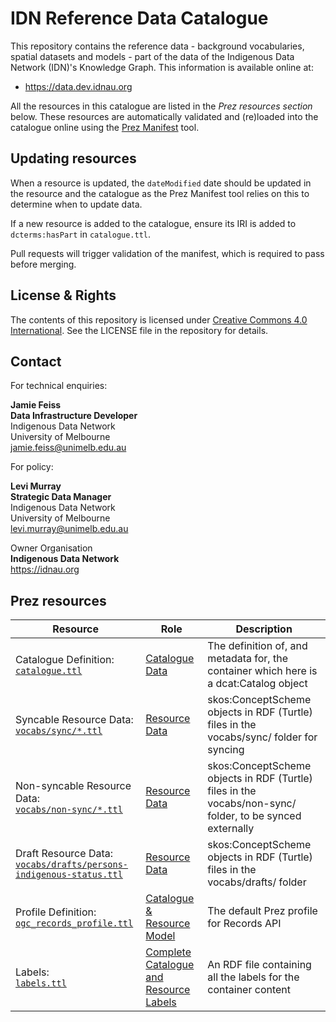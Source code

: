# IDN Reference Data Catalogue

This repository contains the reference data - background vocabularies, spatial datasets and models - part of the data of the Indigenous Data Network (IDN)'s Knowledge Graph. This information is available online at:

- https://data.dev.idnau.org

All the resources in this catalogue are listed in the _Prez resources section_ below. These resources are automatically validated and (re)loaded into the catalogue online using the [Prez Manifest](https://pypi.org/project/prezmanifest/) tool.

## Updating resources

When a resource is updated, the `dateModified` date should be updated in the resource and the catalogue as the Prez Manifest tool relies on this to determine when to update data.

If a new resource is added to the catalogue, ensure its IRI is added to `dcterms:hasPart` in `catalogue.ttl`.

Pull requests will trigger validation of the manifest, which is required to pass before merging.

## License & Rights

The contents of this repository is licensed under [Creative Commons 4.0 International](https://creativecommons.org/licenses/by/4.0/). See the LICENSE file in the repository for details.


## Contact

For technical enquiries:  

**Jamie Feiss  
Data Infrastructure Developer**  
Indigenous Data Network  
University of Melbourne  
[jamie.feiss@unimelb.edu.au](mailto:jamie.feiss@unimelb.edu.au)

For policy:

**Levi Murray  
Strategic Data Manager**  
Indigenous Data Network  
University of Melbourne  
[levi.murray@unimelb.edu.au](mailto:levi.murray@unimelb.edu.au)  

Owner Organisation  
**Indigenous Data Network**  
https://idnau.org


## Prez resources

Resource | Role | Description
--- | --- | ---
Catalogue Definition:<br />[`catalogue.ttl`](catalogue.ttl) | [Catalogue Data](https://prez.dev/ManifestResourceRoles/CatalogueData) | The definition of, and metadata for, the container which here is a dcat:Catalog object
Syncable Resource Data:<br />[`vocabs/sync/*.ttl`](vocabs/sync/*.ttl) | [Resource Data](https://prez.dev/ManifestResourceRoles/ResourceData) | skos:ConceptScheme objects in RDF (Turtle) files in the vocabs/sync/ folder for syncing
Non-syncable Resource Data:<br />[`vocabs/non-sync/*.ttl`](vocabs/non-sync/*.ttl) | [Resource Data](https://prez.dev/ManifestResourceRoles/ResourceData) | skos:ConceptScheme objects in RDF (Turtle) files in the vocabs/non-sync/ folder, to be synced externally
Draft Resource Data:<br />[`vocabs/drafts/persons-indigenous-status.ttl`](vocabs/drafts/persons-indigenous-status.ttl) | [Resource Data](https://prez.dev/ManifestResourceRoles/ResourceData) | skos:ConceptScheme objects in RDF (Turtle) files in the vocabs/drafts/ folder
Profile Definition:<br />[`ogc_records_profile.ttl`](https://github.com/RDFLib/prez/blob/main/prez/reference_data/profiles/ogc_records_profile.ttl) | [Catalogue & Resource Model](https://prez.dev/ManifestResourceRoles/CatalogueAndResourceModel) | The default Prez profile for Records API
Labels:<br />[`labels.ttl`](labels.ttl) | [Complete Catalogue and Resource Labels](https://prez.dev/ManifestResourceRoles/CompleteCatalogueAndResourceLabels) | An RDF file containing all the labels for the container content